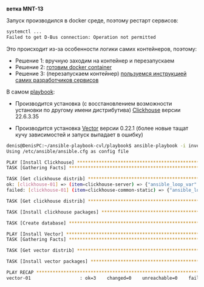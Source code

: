 **ветка MNT-13**

Запуск производился в docker среде, поэтому рестарт сервисов:
```bash
systemctl ...
Failed to get D-Bus connection: Operation not permitted
```

Это происходит из-за особенности логики самих контейнеров, поэтому:
* Решение 1: вручную заходим на контейнер и перезапускаем
* Решение 2: [готовим docker container](https://serverfault.com/questions/824975/failed-to-get-d-bus-connection-operation-not-permitted)
* Решение 3: (перезапускаем контейнер) [пользуемся инструкцией самих разработчиков сервисов](https://vector.dev/docs/administration/management/)

В самом [playbook](https://github.com/bolgovsky/ansible-playbook/blob/main/site.yml): 

* Производится установка (с восстановлением возможности установки по другому имени дистрибутива) [Clickhouse](https://github.com/bolgovsky/ansible-playbook/blob/main/group_vars/clickhouse/vars.yml) 
версии 22.6.3.35

* Производится установка [Vector](https://github.com/bolgovsky/ansible-playbook/blob/main/group_vars/vector/vars.yml) 
версии 0.22.1 (более новые тащат кучу зависимостей и запуск выпадает в ошибку)

```bash 
denis@DenisPC:~/ansible-playbook-cvl/playbook$ ansible-playbook -i inventory/prod.yml site.yml --check -v
Using /etc/ansible/ansible.cfg as config file

PLAY [Install Clickhouse] ************************************************************************************************************************************
TASK [Gathering Facts] ***************************************************************************************************************************************ok: [clickhouse-01]

TASK [Get clickhouse distrib] ********************************************************************************************************************************ok: [clickhouse-01] => (item=clickhouse-client) => {"ansible_loop_var": "item", "changed": false, "dest": "./clickhouse-client-22.6.3.35.rpm", "elapsed": 0, "gid": 0, "group": "root", "item": "clickhouse-client", "mode": "0644", "msg": "HTTP Error 304: Not Modified", "owner": "root", "size": 67423, "state": "file", "uid": 0, "url": "https://packages.clickhouse.com/rpm/stable/clickhouse-client-22.6.3.35.noarch.rpm"}
ok: [clickhouse-01] => (item=clickhouse-server) => {"ansible_loop_var": "item", "changed": false, "dest": "./clickhouse-server-22.6.3.35.rpm", "elapsed": 0, "gid": 0, "group": "root", "item": "clickhouse-server", "mode": "0644", "msg": "HTTP Error 304: Not Modified", "owner": "root", "size": 91129, "state": "file", "uid": 0, "url": "https://packages.clickhouse.com/rpm/stable/clickhouse-server-22.6.3.35.noarch.rpm"}
failed: [clickhouse-01] (item=clickhouse-common-static) => {"ansible_loop_var": "item", "changed": false, "dest": "./clickhouse-common-static-22.6.3.35.rpm", "elapsed": 0, "gid": 0, "group": "root", "item": "clickhouse-common-static", "mode": "0644", "msg": "Request failed", "owner": "root", "response": "HTTP Error 404: Not Found", "size": 259749094, "state": "file", "status_code": 404, "uid": 0, "url": "https://packages.clickhouse.com/rpm/stable/clickhouse-common-static-22.6.3.35.noarch.rpm"}

TASK [Get clickhouse distrib] ********************************************************************************************************************************ok: [clickhouse-01] => {"changed": false, "dest": "./clickhouse-common-static-22.6.3.35.rpm", "elapsed": 0, "gid": 0, "group": "root", "mode": "0644", "msg": "HTTP Error 304: Not Modified", "owner": "root", "size": 259749094, "state": "file", "uid": 0, "url": "https://packages.clickhouse.com/rpm/stable/clickhouse-common-static-22.6.3.35.x86_64.rpm"}

TASK [Install clickhouse packages] ***************************************************************************************************************************ok: [clickhouse-01] => {"changed": false, "msg": "", "rc": 0, "results": ["clickhouse-common-static-22.6.3.35-1.x86_64 providing clickhouse-common-static-22.6.3.35.rpm is already installed", "clickhouse-client-22.6.3.35-1.noarch providing clickhouse-client-22.6.3.35.rpm is already installed", "clickhouse-server-22.6.3.35-1.noarch providing clickhouse-server-22.6.3.35.rpm is already installed"]}

TASK [Create database] ***************************************************************************************************************************************skipping: [clickhouse-01] => {"changed": false, "msg": "skipped, running in check mode"}

PLAY [Install Vector] ****************************************************************************************************************************************
TASK [Gathering Facts] ***************************************************************************************************************************************ok: [vector-01]

TASK [Get vector distrib] ************************************************************************************************************************************ok: [vector-01] => (item=vector) => {"ansible_loop_var": "item", "changed": false, "dest": "./vector-0.22.1.rpm", "elapsed": 0, "gid": 0, "group": "root", "item": "vector", "mode": "0644", "msg": "HTTP Error 304: Not Modified", "owner": "root", "size": 52417559, "state": "file", "uid": 0, "url": "https://packages.timber.io/vector/0.22.1/vector-0.22.1-1.x86_64.rpm"}

TASK [Install vector packages] *******************************************************************************************************************************ok: [vector-01] => (item=vector) => {"ansible_loop_var": "item", "changed": false, "item": "vector", "msg": "", "rc": 0, "results": ["vector-0.22.1-1.x86_64 providing vector-0.22.1.rpm is already installed"]}

PLAY RECAP ***************************************************************************************************************************************************clickhouse-01              : ok=3    changed=0    unreachable=0    failed=0    skipped=1    rescued=1    ignored=0
vector-01                  : ok=3    changed=0    unreachable=0    failed=0    skipped=0    rescued=0    ignored=0
```